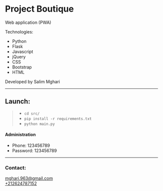 # Project Boutique

Web application (PWA)   

Technologies:
- Python
- Flask
- Javascript
- jQuery
- CSS
- Bootstrap
- HTML

Developed by Salim Mghari 

---

## Launch:

> - `cd src/`
> - `pip install -r requirements.txt`
> - `python main.py`

#### Administration 

- Phone: 123456789
- Password: 123456789

---

### Contact:

<mghari.963@gmail.com>  
<a href="call:+212624787152">+212624787152</a>
